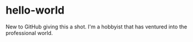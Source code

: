 # hello-world
New to GitHub giving this a shot.
I'm a hobbyist that has ventured into the professional world.
